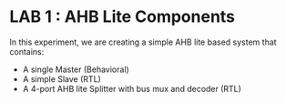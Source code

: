 # LAB 1 : AHB Lite Components
In this experiment, we are creating a simple AHB lite based system that contains:
- A single Master (Behavioral)
- A simple Slave (RTL)
- A 4-port AHB lite Splitter with bus mux and decoder (RTL)
